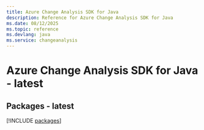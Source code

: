 ```yaml
---
title: Azure Change Analysis SDK for Java
description: Reference for Azure Change Analysis SDK for Java
ms.date: 08/12/2025
ms.topic: reference
ms.devlang: java
ms.service: changeanalysis
---
```

# Azure Change Analysis SDK for Java - latest
## Packages - latest
[!INCLUDE [packages](change-analysis-index.md)]
